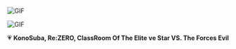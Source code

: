 ![GIF](https://i.imgur.com/NADbRif.gif)

![GIF](https://i.imgur.com/zAwqAhW.gif)

💗 **KonoSuba, Re:ZERO, ClassRoom Of The Elite ve Star VS. The Forces Evil**
